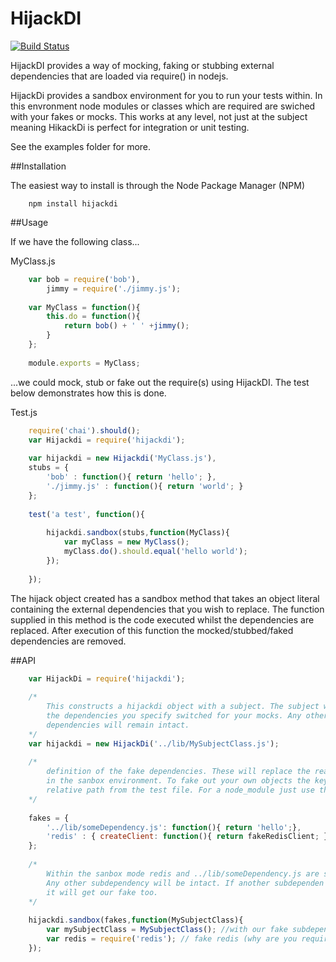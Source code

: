HijackDI
========

[![Build Status](https://drone.io/github.com/sentinaught/hijackdi/status.png)](https://drone.io/github.com/sentinaught/hijackdi/latest)

HijackDI provides a way of mocking, faking or stubbing external dependencies that are loaded via require() in nodejs. 

HijackDi provides a sandbox environment for you to run your tests within. In this envronment node modules or classes which are required are swiched with your fakes or mocks. This works at any level, not just at the subject meaning HikackDi is perfect for integration or unit testing.

See the examples folder for more.



##Installation

The easiest way to install is through the Node Package Manager (NPM)

```shell
    npm install hijackdi
```

##Usage

If we have the following class...

MyClass.js
```javascript 
    var bob = require('bob'),
        jimmy = require('./jimmy.js');
        
    var MyClass = function(){
        this.do = function(){
            return bob() + ' ' +jimmy();
        }
    };
    
    module.exports = MyClass;
```

...we could mock, stub or fake out the require(s) using HijackDI.  The test below demonstrates how this is done. 

Test.js
```javascript
    require('chai').should();
    var Hijackdi = require('hijackdi');
    
    var hijackdi = new Hijackdi('MyClass.js'),
    stubs = {
        'bob' : function(){ return 'hello'; },
        './jimmy.js' : function(){ return 'world'; }
    };
            
    test('a test', function(){
    
    	hijackdi.sandbox(stubs,function(MyClass){
    	    var myClass = new MyClass();
    	    myClass.do().should.equal('hello world');
    	});
    	
    });
```

The hijack object created has a sandbox method that takes an object literal containing the external dependencies that you wish to replace.  The function supplied in this method is the code executed whilst the dependencies are replaced.  After execution of this function the mocked/stubbed/faked dependencies are removed.  


##API
```javascript
    var HijackDi = require('hijackdi');
    
    /*
        This constructs a hijackdi object with a subject. The subject will have
        the dependencies you specify switched for your mocks. Any other
        dependencies will remain intact. 
    */
    var hijackdi = new HijackDi('../lib/MySubjectClass.js');
    
    /*
        definition of the fake dependencies. These will replace the real object
        in the sanbox environment. To fake out your own objects the key should be the 
        relative path from the test file. For a node_module just use the module name.
    */
    
    fakes = {
        '../lib/someDependency.js': function(){ return 'hello';},
        'redis' : { createClient: function(){ return fakeRedisClient; }}
    };
    
    /*
        Within the sanbox mode redis and ../lib/someDependency.js are switche out.
        Any other subdependency will be intact. If another subdependen ALSO required redis,
        it will get our fake too.
    */
    
    hijackdi.sandbox(fakes,function(MySubjectClass){
        var mySubjectClass = MySubjectClass(); //with our fake subdependencies 
        var redis = require('redis'); // fake redis (why are you requiring here??)
    });
```

